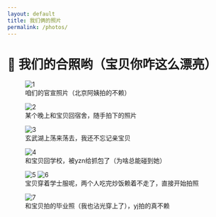 ```yaml
---
layout: default
title: 我们俩的照片
permalink: /photos/
---
```


# 📸 我们的合照哟（宝贝你咋这么漂亮）

<div class="photo-grid">
  <figure>
    <img src="/assets/images/photos1.jpg" alt="1">
    <figcaption>咱们的官宣照片（北京阿姨拍的不赖）</figcaption>
  </figure>
    
  <figure>
    <img src="/assets/images/photos2.jpg" alt="2">
    <figcaption>某个晚上和宝贝回宿舍，随手拍下的照片</figcaption>
  </figure>
    
  <figure>
    <img src="/assets/images/photos3.jpg" alt="3">
    <figcaption>玄武湖上荡来荡去，我还不忘记亲宝贝</figcaption>
  </figure>

  <figure>
    <img src="/assets/images/photos4.jpg" alt="4">
    <figcaption>和宝贝回学校，被yzn给抓包了（为啥总能碰到她）</figcaption>
  </figure>

  <figure>
    <img src="/assets/images/photos5.jpg" alt="5">
    <img src="/assets/images/photos6.jpg" alt="6">
    <figcaption>宝贝穿着学士服呢，两个人吃完炒饭赖着不走了，直接开始拍照</figcaption>
  </figure>

  <figure>
    <img src="/assets/images/photos7.jpg" alt="7">
    <figcaption>和宝贝拍的毕业照（我也沾光穿上了），yj拍的真不赖</figcaption>
  </figure>
  
</div>
